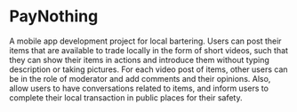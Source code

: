 # PayNothing
A mobile app development project for local bartering.
Users can post their items that are available to trade locally in the form of short videos, such that they can show their items in actions and introduce them without typing description or taking pictures. 
For each video post of items, other users can be in the role of moderator and add comments and their opinions. Also, allow users to have conversations related to items, and inform users to complete their local transaction in public places for their safety.
